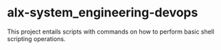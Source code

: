 # alx-system_engineering-devops

This project entails scripts with commands on how to perform basic shell scripting operations.
